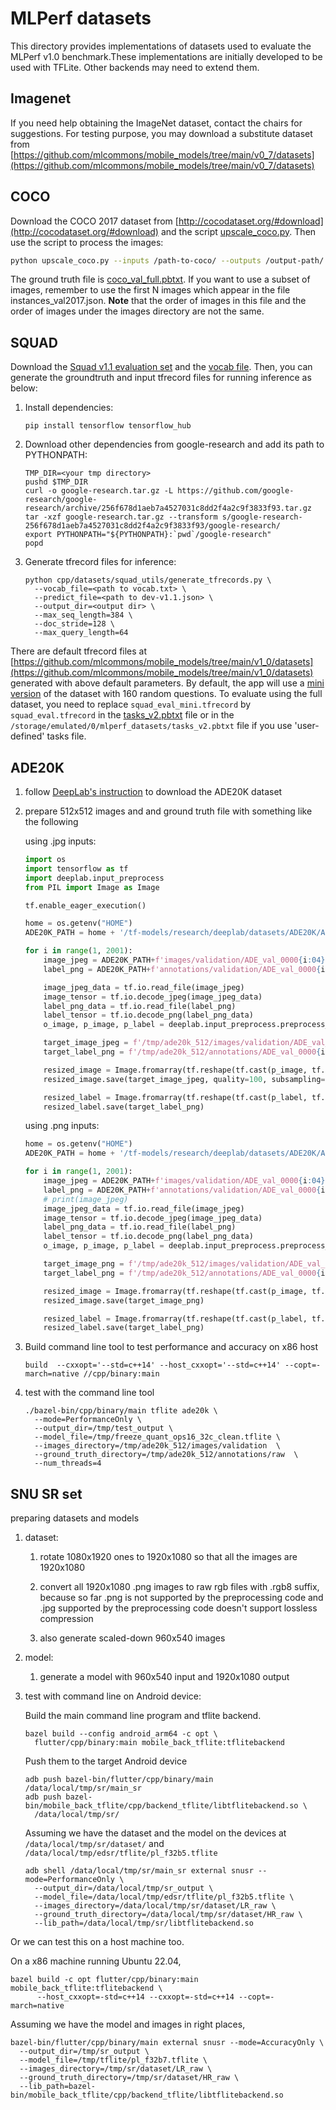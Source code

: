 # MLPerf datasets

This directory provides implementations of datasets used to evaluate the MLPerf
v1.0 benchmark.These implementations are initially developed to be used with
TFLite. Other backends may need to extend them.

## Imagenet

If you need help obtaining the ImageNet dataset, contact the chairs for suggestions.
For testing purpose, you may download a substitute dataset from
[https://github.com/mlcommons/mobile_models/tree/main/v0_7/datasets](https://github.com/mlcommons/mobile_models/tree/main/v0_7/datasets)

## COCO

Download the COCO 2017 dataset from
[http://cocodataset.org/#download](http://cocodataset.org/#download) and the script
[upscale_coco.py](https://github.com/mlcommons/mobile_app_open/blob/150470388e728894ccb0268b1cef422b410a83e7/mobile_back_qti/datasets/coco/upscale_coco.py).
Then use the script to process the images:

```bash
python upscale_coco.py --inputs /path-to-coco/ --outputs /output-path/ --size 300 300
```

The ground truth file is
[coco_val_full.pbtxt](https://github.com/mlcommons/mobile_models/blob/b2519b57de06c347a4600851b47e45ce45d5919f/v1_0/assets/coco_val_full.pbtxt).
If you want to use a subset of images, remember to use the first N images which appear
in the file instances_val2017.json. **Note** that the order of images in this
file and the order of images under the images directory are not the same.

## SQUAD

Download the
[Squad v1.1 evaluation set](https://rajpurkar.github.io/SQuAD-explorer/dataset/dev-v1.1.json)
and the
[vocab file](https://storage.googleapis.com/cloud-tpu-checkpoints/mobilebert/uncased_L-24_H-128_B-512_A-4_F-4_OPT.tar.gz).
Then, you can generate the groundtruth and input tfrecord files for running
inference as below:

1. Install dependencies:

    ```shell
    pip install tensorflow tensorflow_hub
    ```

2. Download other dependencies from google-research and add its path to
    PYTHONPATH:

    ```shell
    TMP_DIR=<your tmp directory>
    pushd $TMP_DIR
    curl -o google-research.tar.gz -L https://github.com/google-research/google-research/archive/256f678d1aeb7a4527031c8dd2f4a2c9f3833f93.tar.gz
    tar -xzf google-research.tar.gz --transform s/google-research-256f678d1aeb7a4527031c8dd2f4a2c9f3833f93/google-research/
    export PYTHONPATH="${PYTHONPATH}:`pwd`/google-research"
    popd
    ```

3. Generate tfrecord files for inference:

    ```shell
    python cpp/datasets/squad_utils/generate_tfrecords.py \
      --vocab_file=<path to vocab.txt> \
      --predict_file=<path to dev-v1.1.json> \
      --output_dir=<output dir> \
      --max_seq_length=384 \
      --doc_stride=128 \
      --max_query_length=64
    ```

There are default tfrecord files at
[https://github.com/mlcommons/mobile_models/tree/main/v1_0/datasets](https://github.com/mlcommons/mobile_models/tree/main/v1_0/datasets)
generated with above default parameters. By default, the app will use a
[mini version](https://github.com/mlcommons/mobile_models/raw/main/v1_0/datasets/squad_eval_mini.tfrecord)
of the dataset with 160 random questions. To evaluate using the full dataset,
you need to replace `squad_eval_mini.tfrecord` by `squad_eval.tfrecord` in the
[tasks_v2.pbtxt](https://raw.githubusercontent.com/mlcommons/mobile_models/main/v1_0/assets/tasks_v2.pbtxt) file or in the
`/storage/emulated/0/mlperf_datasets/tasks_v2.pbtxt` file if you use 'user-defined' tasks file.

## ADE20K

1. follow [DeepLab's instruction](https://github.com/tensorflow/models/blob/master/research/deeplab/g3doc/ade20k.md) to download the ADE20K dataset
2. prepare 512x512 images and and ground truth file with something like the following

   using .jpg inputs:
    ```python
    import os
    import tensorflow as tf
    import deeplab.input_preprocess
    from PIL import Image as Image
    
    tf.enable_eager_execution()
    
    home = os.getenv("HOME")
    ADE20K_PATH = home + '/tf-models/research/deeplab/datasets/ADE20K/ADEChallengeData2016/'
    
    for i in range(1, 2001):
        image_jpeg = ADE20K_PATH+f'images/validation/ADE_val_0000{i:04}.jpg'
        label_png = ADE20K_PATH+f'annotations/validation/ADE_val_0000{i:04}.png'

        image_jpeg_data = tf.io.read_file(image_jpeg)
        image_tensor = tf.io.decode_jpeg(image_jpeg_data)
        label_png_data = tf.io.read_file(label_png)
        label_tensor = tf.io.decode_png(label_png_data)
        o_image, p_image, p_label = deeplab.input_preprocess.preprocess_image_and_label(image_tensor, label_tensor, 512, 512, 512, 512, is_training=False)
    
        target_image_jpeg = f'/tmp/ade20k_512/images/validation/ADE_val_0000{i:04}.jpg'
        target_label_png = f'/tmp/ade20k_512/annotations/ADE_val_0000{i:04}.png'
    
        resized_image = Image.fromarray(tf.reshape(tf.cast(p_image, tf.uint8), [512, 512, 3]).numpy())
        resized_image.save(target_image_jpeg, quality=100, subsampling=0))

        resized_label = Image.fromarray(tf.reshape(tf.cast(p_label, tf.uint8), [512, 512]).numpy())
        resized_label.save(target_label_png)
    ```

   using .png inputs:
    ```python
    home = os.getenv("HOME")
    ADE20K_PATH = home + '/tf-models/research/deeplab/datasets/ADE20K/ADEChallengeData2016/'

    for i in range(1, 2001):
        image_jpeg = ADE20K_PATH+f'images/validation/ADE_val_0000{i:04}.jpg'
        label_png = ADE20K_PATH+f'annotations/validation/ADE_val_0000{i:04}.png'
        # print(image_jpeg)
        image_jpeg_data = tf.io.read_file(image_jpeg)
        image_tensor = tf.io.decode_jpeg(image_jpeg_data)
        label_png_data = tf.io.read_file(label_png)
        label_tensor = tf.io.decode_png(label_png_data)
        o_image, p_image, p_label = deeplab.input_preprocess.preprocess_image_and_label(image_tensor, label_tensor, 512, 512, 512, 512, is_training=False)

        target_image_png = f'/tmp/ade20k_512/images/validation/ADE_val_0000{i:04}.png'
        target_label_png = f'/tmp/ade20k_512/annotations/ADE_val_0000{i:04}.png'

        resized_image = Image.fromarray(tf.reshape(tf.cast(p_image, tf.uint8), [512, 512, 3]).numpy())
        resized_image.save(target_image_png)

        resized_label = Image.fromarray(tf.reshape(tf.cast(p_label, tf.uint8), [512, 512]).numpy())
        resized_label.save(target_label_png)
    ```

3. Build command line tool to test performance and accuracy on x86 host

    ```shell
    build  --cxxopt='--std=c++14' --host_cxxopt='--std=c++14' --copt=-march=native //cpp/binary:main
    ```

4. test with the command line tool

    ```shell
    ./bazel-bin/cpp/binary/main tflite ade20k \
      --mode=PerformanceOnly \
      --output_dir=/tmp/test_output \
      --model_file=/tmp/freeze_quant_ops16_32c_clean.tflite \
      --images_directory=/tmp/ade20k_512/images/validation  \
      --ground_truth_directory=/tmp/ade20k_512/annotations/raw  \
      --num_threads=4
    ```

## SNU SR set

preparing datasets and models

1. dataset:

    1. rotate 1080x1920 ones to 1920x1080 so that all the images are 1920x1080

    2. convert all 1920x1080 .png images to raw rgb files with .rgb8 suffix, because so far .png is not supported by the preprocessing code and .jpg supported by the preprocessing code doesn't support lossless compression

    3. also generate scaled-down 960x540 images

2. model:

   1. generate a model with 960x540 input and 1920x1080 output

3. test with command line on Android device:

   Build the main command line program and tflite backend.

    ```shell
    bazel build --config android_arm64 -c opt \
      flutter/cpp/binary:main mobile_back_tflite:tflitebackend
    ```

    Push them to the target Android device

    ```shell
    adb push bazel-bin/flutter/cpp/binary/main /data/local/tmp/sr/main_sr
    adb push bazel-bin/mobile_back_tflite/cpp/backend_tflite/libtflitebackend.so \
      /data/local/tmp/sr/
    ```

    Assuming we have the dataset and the model on the devices at
  `/data/local/tmp/sr/dataset/` and `/data/local/tmp/edsr/tflite/pl_f32b5.tflite`

    ```shell
    adb shell /data/local/tmp/sr/main_sr external snusr --mode=PerformanceOnly \
      --output_dir=/data/local/tmp/sr_output \
      --model_file=/data/local/tmp/edsr/tflite/pl_f32b5.tflite \
      --images_directory=/data/local/tmp/sr/dataset/LR_raw \
      --ground_truth_directory=/data/local/tmp/sr/dataset/HR_raw \
      --lib_path=/data/local/tmp/sr/libtflitebackend.so
    ```

Or we can test this on a host machine too.

On a x86 machine running Ubuntu 22.04,

```shell
bazel build -c opt flutter/cpp/binary:main mobile_back_tflite:tflitebackend \
      --host_cxxopt=-std=c++14 --cxxopt=-std=c++14 --copt=-march=native
```

Assuming we have the model and images in right places,

```shell
bazel-bin/flutter/cpp/binary/main external snusr --mode=AccuracyOnly \
  --output_dir=/tmp/sr_output \
  --model_file=/tmp/tflite/pl_f32b7.tflite \
  --images_directory=/tmp/sr/dataset/LR_raw \
  --ground_truth_directory=/tmp/sr/dataset/HR_raw \
  --lib_path=bazel-bin/mobile_back_tflite/cpp/backend_tflite/libtflitebackend.so
```
